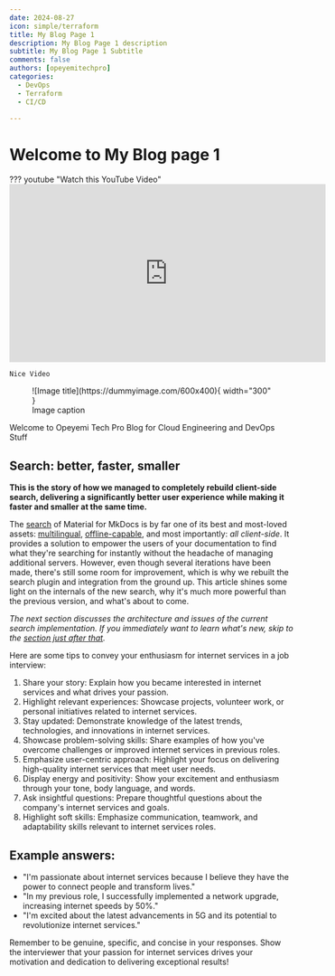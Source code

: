 ```yaml
---
date: 2024-08-27
icon: simple/terraform
title: My Blog Page 1
description: My Blog Page 1 description 
subtitle: My Blog Page 1 Subtitle
comments: false
authors: [opeyemitechpro]
categories:
  - DevOps
  - Terraform
  - CI/CD

---
```


# Welcome to My Blog page 1

??? youtube "Watch this YouTube Video"
    <iframe width="560" height="315" src="https://www.youtube-nocookie.com/embed/NY7DHvo1XVM?si=KfN1qCMItT-M3QCE" title="YouTube video player" frameborder="0" allow="accelerometer; autoplay; clipboard-write; encrypted-media; gyroscope; picture-in-picture; web-share" referrerpolicy="strict-origin-when-cross-origin" allowfullscreen></iframe>

    Nice Video

<figure markdown="span">
  ![Image title](https://dummyimage.com/600x400){ width="300" }
  <figcaption>Image caption</figcaption>
</figure>

Welcome to Opeyemi Tech Pro Blog for Cloud Engineering and DevOps Stuff

<!-- more -->

## Search: better, faster, smaller

__This is the story of how we managed to completely rebuild client-side search,
delivering a significantly better user experience while making it faster and
smaller at the same time.__

The [search] of Material for MkDocs is by far one of its best and most-loved
assets: [multilingual], [offline-capable], and most importantly: _all
client-side_. It provides a solution to empower the users of your documentation
to find what they're searching for instantly without the headache of managing
additional servers. However, even though several iterations have been made,
there's still some room for improvement, which is why we rebuilt the search
plugin and integration from the ground up. This article shines some light on the
internals of the new search, why it's much more powerful than the previous
version, and what's about to come.

_The next section discusses the architecture and issues of the current search
implementation. If you immediately want to learn what's new, skip to the
[section just after that][what's new]._

  [search]: ../../setup/setting-up-site-search.md
  [multilingual]: ../../plugins/search.md#config.lang
  [offline-capable]: ../../setup/building-for-offline-usage.md
  [what's new]: #whats-new

  Here are some tips to convey your enthusiasm for internet services in a job interview:

1. Share your story: Explain how you became interested in internet services and what drives your passion.
2. Highlight relevant experiences: Showcase projects, volunteer work, or personal initiatives related to internet services.
3. Stay updated: Demonstrate knowledge of the latest trends, technologies, and innovations in internet services.
4. Showcase problem-solving skills: Share examples of how you've overcome challenges or improved internet services in previous roles.
5. Emphasize user-centric approach: Highlight your focus on delivering high-quality internet services that meet user needs.
6. Display energy and positivity: Show your excitement and enthusiasm through your tone, body language, and words.
7. Ask insightful questions: Prepare thoughtful questions about the company's internet services and goals.
8. Highlight soft skills: Emphasize communication, teamwork, and adaptability skills relevant to internet services roles.

## Example answers:

- "I'm passionate about internet services because I believe they have the power to connect people and transform lives."
- "In my previous role, I successfully implemented a network upgrade, increasing internet speeds by 50%."
- "I'm excited about the latest advancements in 5G and its potential to revolutionize internet services."

Remember to be genuine, specific, and concise in your responses. Show the interviewer that your passion for internet services drives your motivation and dedication to delivering exceptional results!